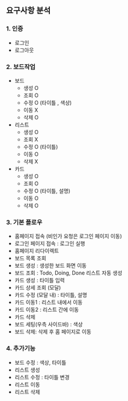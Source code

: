 ## 요구사항 분석
### 1. 인증
* 로그인
* 로그아웃

### 2. 보드작업
* 보드
	- 생성 O
	- 조회 O
	- 수정 O (타이틀 , 색상)
	- 이동 X
	- 삭제 O
* 리스트
	- 생성 O
	- 조회 X
	- 수정 O (타이틀)
	- 이동 O
	- 삭제 X
* 카드
	- 생성 O
	- 조회 O
	- 수정 O (타이틀, 설명)
	- 이동 O
	- 삭제 O

### 3. 기본 플로우
* 홈페이지 접속 (비인가 요청은 로그인 페이지 이동)
* 로그인 페이지 접속 : 로그인 실행
* 홈페이지 리다이렉트
* 보드 목록 조회
* 보드 생성 : 생성한 보드 화면 이동
* 보드 조회 : Todo, Doing, Done 리스트 자동 생성
* 카드 생성 : 타이틀 입력
* 카드 상세 조회 (모달)
* 카드 수정 (모달 내) : 타이틀, 설명
* 카드 이동1 : 리스트 내에서 이동
* 카드 이동2 : 리스트 간에 이동
* 카드 삭제
* 보드 세팅(우측 사이드바) : 색상
* 보드 삭제: 삭제 후 홈 페이지로 이동

### 4. 추가기능
* 보드 수정 : 색상, 타이틀
* 리스트 생성
* 리스트 수정 : 타이틀 변경
* 리스트 이동
* 리스트 삭제
